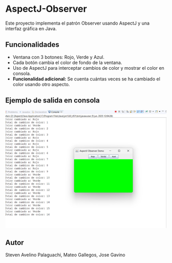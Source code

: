# AspectJ-Observer

Este proyecto implementa el patrón Observer usando AspectJ y una interfaz gráfica en Java.

## Funcionalidades

- Ventana con 3 botones: Rojo, Verde y Azul.
- Cada botón cambia el color de fondo de la ventana.
- Uso de AspectJ para interceptar cambios de color y mostrar el color en consola.
- **Funcionalidad adicional:** Se cuenta cuántas veces se ha cambiado el color usando otro aspecto.

## Ejemplo de salida en consola

![SALIDA EJECUCION](Imagen1-2.png)
## Autor 
Steven Avelino Palaguachi, Mateo Gallegos, Jose Gavino

